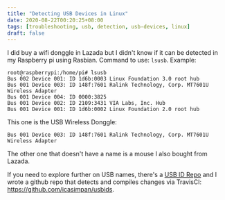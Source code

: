 ```yaml
---
title: "Detecting USB Devices in Linux"
date: 2020-08-22T00:20:25+08:00
tags: [troubleshooting, usb, detection, usb-devices, linux]
draft: false
---
```


I did buy a wifi donggle in Lazada but I didn't know if it can be detected in my Raspberry pi using Rasbian.
Command to use: `lsusb`.
Example:
```
root@raspberrypi:/home/pi# lsusb 
Bus 002 Device 001: ID 1d6b:0003 Linux Foundation 3.0 root hub
Bus 001 Device 003: ID 148f:7601 Ralink Technology, Corp. MT7601U Wireless Adapter
Bus 001 Device 004: ID 0000:3825  
Bus 001 Device 002: ID 2109:3431 VIA Labs, Inc. Hub
Bus 001 Device 001: ID 1d6b:0002 Linux Foundation 2.0 root hub
```

This one is the USB Wireless Donggle:
```
Bus 001 Device 003: ID 148f:7601 Ralink Technology, Corp. MT7601U Wireless Adapter
```

The other one that doesn't have a name is a mouse I also bought from Lazada.

If you need to explore further on USB names, there's a [USB ID Repo](http://www.linux-usb.org/usb-ids.html) and I wrote a github repo that detects and compiles changes via TravisCI: https://github.com/icasimpan/usbids.

